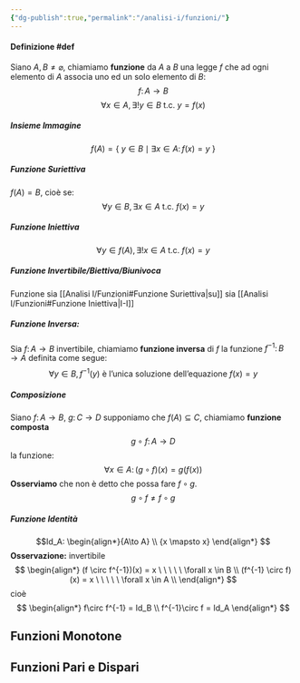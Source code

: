 ```yaml
---
{"dg-publish":true,"permalink":"/analisi-i/funzioni/"}
---
```


#### Definizione #def
Siano $A,B \neq \varnothing$, chiamiamo **funzione** da $A$ a $B$ una legge $f$ che ad ogni elemento di $A$ associa uno ed un solo elemento di $B$: 
$$f\colon A\to B$$
$$\forall x \in A, \exists! y \in B \ \mbox{t.c.}\ y=f(x)$$
##### Insieme Immagine
$$f(A) = \{\ y \in B \mid \exists x \in A\colon f(x)=y \ \}$$
##### Funzione Suriettiva
$f(A)=B$, cioè se: 
$$\forall y \in B, \exists x \in A \ \mbox{t.c.} \ f(x)=y$$
##### Funzione Iniettiva
$$ \forall y \in f(A), \exists! x \in A \ \mbox{t.c.} \ f(x)=y$$
##### Funzione Invertibile/Biettiva/Biunivoca
Funzione sia [[Analisi I/Funzioni#Funzione Suriettiva\|su]] sia [[Analisi I/Funzioni#Funzione Iniettiva\|I-I]] 

##### Funzione Inversa:
Sia $f\colon A \to B$ invertibile, chiamiamo **funzione inversa** di $f$ la funzione $f^{-1}\colon B \to A$ definita come segue:
$$\forall y \in B, f^{-1}(y) \text{ è l'unica soluzione dell'equazione } f(x)=y$$
##### Composizione
Siano $f\colon A\to B,\ g\colon C \to D$ supponiamo che $f(A)\subseteq C$, chiamiamo **funzione composta**
$$g\circ f\colon A \to D$$
la funzione:
$$\forall x \in A\colon (g\circ f)(x) = g\Big(f(x)\Big)$$
**Osserviamo** che non è detto che possa fare $f\circ g$. 
$$g \circ f \neq f \circ g$$
##### Funzione Identità
$$Id_A: \begin{align*}{A\to A} \\ {x \mapsto x} \end{align*} $$ **Osservazione:** invertibile
$$
\begin{align*}
		(f \circ f^{-1})(x) = x \ \ \ \ \ \forall x \in B \\
		(f^{-1} \circ f)(x) = x \ \ \ \ \ \forall x \in A \\
\end{align*}
				$$
cioè
$$
\begin{align*}
f\circ f^{-1} = Id_B \\
f^{-1}\circ f = Id_A
\end{align*}
$$
## Funzioni Monotone


## Funzioni Pari e Dispari


